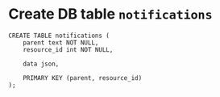 # Create DB table `notifications`

```
CREATE TABLE notifications (
    parent text NOT NULL,
    resource_id int NOT NULL,

    data json,
    
    PRIMARY KEY (parent, resource_id)
);
```